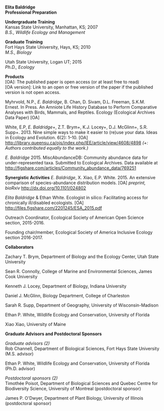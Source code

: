 <!--Biographical Sketch[2 page limit]
Submit your CV in the section Biographical Sketches. Follow the form
given in the Grants Program Guide II.C.2.f.i for senior personnel. List conference abstracts and titles of presentations separate from peer-reviewed articles. For unpublished manuscripts, list only those submitted or accepted for publication (along with most likely date of publication).-->
**Elita Baldridge**  
**Professional Preparation**  
<!--A list of the individual’s undergraduate and graduate education and postdoctoral training (including location) as indicated below:-->
**Undergraduate Training**  
Kansas State University, Manhattan, KS; 2007  
*B.S., Wildlife Ecology and Management*

**Graduate Training**  
Fort Hays State University, Hays, KS; 2010  
*M.S., Biology*    

Utah State University, Logan UT; 2015   
*Ph.D., Ecology*    

**Products**  
[OA]: The published paper is open access (or at least free to read)  
[OA version]: Link to an open or free version of the paper if the published version is not open access.  

Myhrvold, N.P., *E. Baldridge*, B. Chan, D. Sivam, D.L. Freeman, S.K.M. Ernest. In Press. An Amniote Life History Database to Perform Comparative Analyses with Birds, Mammals, and Reptiles. Ecology (Ecological Archives Data Paper) [OA] 

White, E.P, *E. Baldridge*+, Z.T. Brym+, K.J. Locey+, D.J. McGlinn+, S.R. Supp+. 2013. Nine simple ways to make it easier to (re)use your data. Ideas in Ecology and Evolution. 6(2): 1–10. [OA] <http://library.queensu.ca/ojs/index.php/IEE/article/view/4608/4898> 
*(+: Authors contributed equally to the work.)*

*E. Baldridge* 2015. MiscAbundanceDB: Community abundance data for under-represented taxa. Submitted to Ecological Archives. Data available at <http://figshare.com/articles/Community_abundance_data/769251>

**Synergistic Activities** 
*E. Baldridge*, X. Xiao, E.P. White. 2015. An extensive comparison of species-abundance distribution models. [OA] *preprint, bioRxiv* http://dx.doi.org/10.1101/024802  
 
*Elita Baldridge* & Ethan White. Ecologist in silico: Facilitating access for chronically ill/disabled ecologists. [OA] <http://files.figshare.com/2201245/ESA_2015.pdf>

Outreach Coordinator, Ecological Society of American Open Science section, 2015-2016.

Founding chair/member, Ecological Society of America Inclusive Ecology section 2016-2017.


**Collaborators**  
<!--Collaborators and Co-Editors. A list of all persons in alphabetical order (including their current organizational affiliations) who are currently, or who have been collaborators or co-authors with the individual on a project, book, article, report, abstract or paper during the 48 months preceding the submission of the proposal.-->

Zachary T. Brym, Department of Biology and the Ecology Center, Utah State University

Sean R. Connolly, College of Marine and Environmental Sciences, James Cook University

Kenneth J. Locey, Department of Biology, Indiana University   

Daniel J. McGlinn, Biology Department, College of Charleston  

Sarah R. Supp, Department of Geography, University of Wisconsin-Madison

Ethan P. White, Wildlife Ecology and Conservation, University of Florida  

Xiao Xiao, University of Maine

**Graduate Advisors and Postdoctoral Sponsors**   
<!--A list of the names of the individual’s own graduate advisor(s) and principal postdoctoral sponsor(s), and their current organizational affiliations. The total number of graduate advisors and postdoctoral sponsors also must be identified.-->
*Graduate advisors (2)*    
Rob Channell, Department of Biological Sciences, Fort Hays State University (M.S. advisor)  

Ethan P. White, Wildlife Ecology and Conservation, University of Florida (Ph.D. advisor)

*Postdoctoral sponsors (2)*  
Timothée Poisot, Department of Biological Sciences and Quebec Centre for Biodiversity Science, University of Montreal (postdoctoral sponsor)  

James P. O'Dwyer, Department of Plant Biology, University of Illinois (postdoctoral sponsor)

